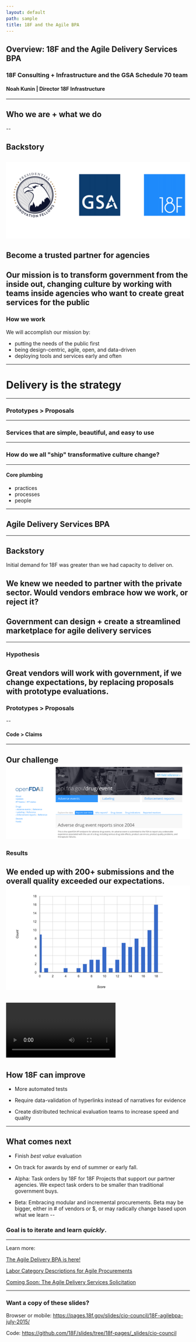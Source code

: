 ```yaml
---
layout: default
path: sample
title: 18F and the Agile BPA
---
```

## Overview: 18F and the Agile Delivery Services BPA
### 18F Consulting + Infrastructure and the GSA Schedule 70 team
#### Noah Kunin | Director 18F Infrastructure
---
## Who we are + what we do
--
## Backstory
![](https://raw.githubusercontent.com/18F/slides/18f-pages/assets/img/PIF%20-%20GSA%20-%2018F%20logos.png)
--
Become a **trusted partner** for agencies
--
Our mission is to transform government from the inside out, **changing culture** by working with teams inside agencies who want to create great services for the public
--
### How we work 

We will accomplish our mission by:

* putting the needs of the public first
* being design-centric, agile, open, and data-driven
* deploying tools and services early and often
---
# Delivery is the strategy
---
### Prototypes > Proposals
---
### Services that are simple, beautiful, and easy to use
---
### How do we all "ship" transformative culture change?
---
#### Core plumbing

* practices
* processes
* people
---
## Agile Delivery Services BPA
---
## Backstory
Initial demand for 18F was greater than we had capacity to deliver on. 

We knew we needed to partner with the private sector. Would vendors embrace **how we work**, or reject it?
---
## Government can design + create a **streamlined marketplace** for **agile delivery services**
---
### Hypothesis

Great vendors **will** work with government, if we change expectations, by replacing proposals with prototype evaluations.
--
### Prototypes > Proposals
--
#### Code > Claims
---
Our challenge 
![](https://raw.githubusercontent.com/18F/slides/18f-pages/assets/img/openFDA%20API.png)
---
### Results

We ended up with 200+ submissions and the overall quality exceeded our expectations. 
![](https://raw.githubusercontent.com/18F/slides/18f-pages/assets/img/agile-bpa-scoring-pool3.png)
--
<video controls><source src="https://github.com/18F/slides/blob/18f-pages/assets/video/UnitTestFail.mp4?raw=true" type="video/mp4">Your browser does not support the HTML video element.</video>
---
## How 18F can improve

* More automated tests

* Require data-validation of hyperlinks instead of narratives for evidence

* Create distributed technical evaluation teams to increase speed and quality 
---
## What comes next

* Finish *best value* evaluation

* On track for awards by end of summer or early fall.

* Alpha: Task orders by 18F for 18F Projects that support our partner agencies. We expect task orders to be smaller than traditional government buys.

* Beta: Embracing modular and incremental procurements. Beta may be bigger, either in # of vendors or $, or may radically change based upon what we learn
--
### Goal is to iterate and learn _quickly_.
---
Learn more:


[The Agile Delivery BPA is here!](https://18f.gsa.gov/2015/06/15/agile-bpa-is-here/)

[Labor Category Descriptions for Agile Procurements](https://pages.18f.gov/agile-labor-categories/)

[Coming Soon: The Agile Delivery Services Solicitation](https://18f.gsa.gov/2015/04/23/coming-soon-the-agile-delivery-services-soliciatation/)

---
### Want a copy of these slides?

Browser or mobile:
https://pages.18f.gov/slides/cio-council/18F-agilebpa-july-2015/

Code:
https://github.com/18F/slides/tree/18f-pages/_slides/cio-council

